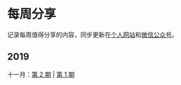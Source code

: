 # 每周分享
记录每周值得分享的内容，同步更新在[个人网站]( http://wuzhangyang.com/ )和[微信公众号]( https://weixin.sogou.com/weixin?query=JaqenAndroid )。

## 2019

十一月：[第 2 期]( docs/issue-2.md ) | [第 1 期]( docs/issue-1.md )

